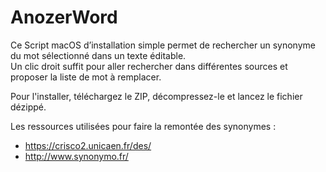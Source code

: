 # AnozerWord

Ce Script macOS d’installation simple permet de rechercher un synonyme du mot sélectionné dans un texte éditable. <br/>
Un clic droit suffit pour aller rechercher dans différentes sources et proposer la liste de mot à remplacer.

Pour l'installer, téléchargez le ZIP, décompressez-le et lancez le fichier dézippé.

Les ressources utilisées pour faire la remontée des synonymes :
- https://crisco2.unicaen.fr/des/
- http://www.synonymo.fr/
